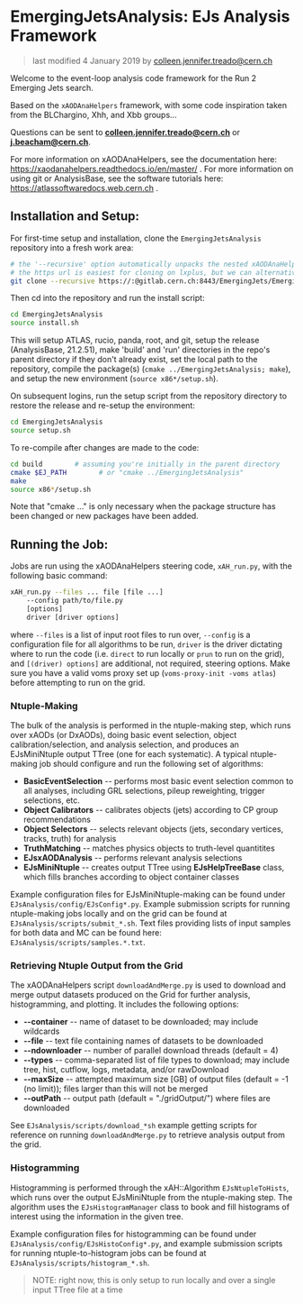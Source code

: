 # EmergingJetsAnalysis: EJs Analysis Framework

> last modified 4 January 2019 by colleen.jennifer.treado@cern.ch

Welcome to the event-loop analysis code framework for the Run 2 Emerging Jets
search.

Based on the `xAODAnaHelpers` framework, with some code
inspiration taken from the BLChargino, Xhh, and Xbb groups...

Questions can be sent to **colleen.jennifer.treado@cern.ch** or
**j.beacham@cern.ch**.

For more information on xAODAnaHelpers, see the documentation here:
https://xaodanahelpers.readthedocs.io/en/master/ .
For more information on using git or AnalysisBase, see the software
tutorials here: https://atlassoftwaredocs.web.cern.ch .


## Installation and Setup:

For first-time setup and installation, clone the `EmergingJetsAnalysis`
repository into a fresh work area:

```bash
# the '--recursive' option automatically unpacks the nested xAODAnaHelpers repo
# the https url is easiest for cloning on lxplus, but we can alternatively use the http or ssh url 
git clone --recursive https://:@gitlab.cern.ch:8443/EmergingJets/EmergingJetsAnalysis.git
```

Then cd into the repository and run the install script:

```bash
cd EmergingJetsAnalysis
source install.sh
```

This will setup ATLAS, rucio, panda, root, and git, setup the release
(AnalysisBase, 21.2.51), make 'build' and 'run' directories in the
repo's parent directory if they
don't already exist, set the local path to the repository, compile
the package(s) (`cmake ../EmergingJetsAnalysis; make`), and setup the
new environment (`source x86*/setup.sh`).

On subsequent logins, run the setup script from the repository directory to restore the release and
re-setup the environment:

```bash
cd EmergingJetsAnalysis
source setup.sh
```

To re-compile after changes are made to the code:

```bash
cd build        # assuming you're initially in the parent directory
cmake $EJ_PATH        # or "cmake ../EmergingJetsAnalysis"
make
source x86*/setup.sh
```

Note that "cmake ..." is only necessary when the package structure has been
changed or new packages have been added.


## Running the Job:

Jobs are run using the xAODAnaHelpers steering code,
`xAH_run.py`, with the following basic command:

```bash
xAH_run.py --files ... file [file ...]
	--config path/to/file.py
	[options]
	driver [driver options]
```

where `--files` is a list of input root files to run over,
`--config` is a configuration file for all algorithms to be run,
`driver` is the driver dictating where to run the code
(i.e. `direct` to run locally or `prun` to run on the grid), and
`[(driver) options]` are additional, not required, steering
options. Make sure you have a valid voms proxy set up
(`voms-proxy-init -voms atlas`) before attempting to run on the grid. 


### Ntuple-Making
The bulk of the analysis is performed in the ntuple-making step, which
runs over xAODs (or DxAODs), doing basic event selection,
object calibration/selection, and analysis selection, and produces an
EJsMiniNtuple output TTree (one for each systematic). A typical ntuple-making job should
configure and run the following set of algorithms:

* **BasicEventSelection** -- performs most basic event selection
  common to all analyses, including GRL selections, pileup
  reweighting, trigger selections, etc.
* **Object Calibrators** -- calibrates objects (jets) according to CP
  group recommendations
* **Object Selectors** -- selects relevant objects (jets, secondary
  vertices, tracks, truth) for analysis
* **TruthMatching** -- matches physics objects to truth-level quantitites
* **EJsxAODAnalysis** -- performs relevant analysis selections
* **EJsMiniNtuple** -- creates output TTree using **EJsHelpTreeBase**
  class, which fills branches according to object container classes

Example
configuration files for EJsMiniNtuple-making can be found under
`EJsAnalysis/config/EJsConfig*.py`. Example submission scripts for
running ntuple-making jobs locally and
on the grid can be found at `EJsAnalysis/scripts/submit_*.sh`. Text
files providing lists of input samples for both data and MC can be
found here: `EJsAnalysis/scripts/samples.*.txt`.


### Retrieving Ntuple Output from the Grid
The xAODAnaHelpers script `downloadAndMerge.py` is used to download
and merge output datasets produced on the Grid for further analysis,
histogramming, and plotting. It includes the
following options:

* **--container** -- name of dataset to be downloaded; may include wildcards
* **--file** -- text file containing names of datasets to be downloaded
* **--ndownloader** -- number of parallel download threads (default = 4)
* **--types** -- comma-separated list of file types to download; may
  include tree, hist, cutflow, logs, metadata, and/or rawDownload
* **--maxSize** -- attempted maximum size [GB] of output files
  (default = -1 (no limit)); files
  larger than this will not be merged
* **--outPath** -- output path (default = "./gridOutput/") where files
are downloaded

See `EJsAnalysis/scripts/download_*sh` example getting scripts for
reference on running `downloadAndMerge.py` to retrieve analysis output from the grid.


### Histogramming
Histogramming is performed through the xAH::Algorithm `EJsNtupleToHists`,
which runs over the output EJsMiniNtuple from the ntuple-making
step. The algorithm uses the `EJsHistogramManager` class to book and
fill histograms of interest using the information in the given tree.

Example configuration files for histogramming can be found under
`EJsAnalysis/config/EJsHistoConfig*.py`, and example submission scripts
for running ntuple-to-histogram jobs can be found at
`EJsAnalysis/scripts/histogram_*.sh`.

> NOTE: right now, this is only setup to run locally and over a single
> input TTree file at a time




